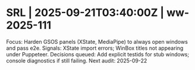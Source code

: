 # SRL | 2025-09-21T03:40:00Z | ww-2025-111

Focus: Harden GSOS panels (XState, MediaPipe) to always open windows and pass e2e.
Signals: XState import errors; WinBox titles not appearing under Puppeteer.
Decisions queued: Add explicit testids for stub windows; console diagnostics if still failing.
Next audit: 2025-09-22
